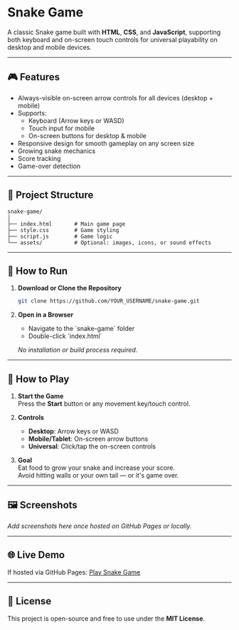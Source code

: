 # Snake Game

A classic Snake game built with **HTML**, **CSS**, and **JavaScript**, supporting both keyboard and on-screen touch controls for universal playability on desktop and mobile devices.

---

## 🎮 Features

- Always-visible on-screen arrow controls for all devices (desktop + mobile)
- Supports:
  - Keyboard (Arrow keys or WASD)
  - Touch input for mobile
  - On-screen buttons for desktop & mobile
- Responsive design for smooth gameplay on any screen size
- Growing snake mechanics
- Score tracking
- Game-over detection

---

## 📂 Project Structure

```
snake-game/
│
├── index.html       # Main game page
├── style.css        # Game styling
├── script.js        # Game logic
└── assets/          # Optional: images, icons, or sound effects
```

---

## 🚀 How to Run

1. **Download or Clone the Repository**
   ```bash
   git clone https://github.com/YOUR_USERNAME/snake-game.git
   ```

2. **Open in a Browser**
   - Navigate to the \`snake-game\` folder
   - Double-click \`index.html\`

   _No installation or build process required._

---

## 🎯 How to Play

1. **Start the Game**  
   Press the **Start** button or any movement key/touch control.

2. **Controls**  
   - **Desktop**: Arrow keys or WASD  
   - **Mobile/Tablet**: On-screen arrow buttons  
   - **Universal**: Click/tap the on-screen controls

3. **Goal**  
   Eat food to grow your snake and increase your score.  
   Avoid hitting walls or your own tail — or it's game over.

---

## 🖼️ Screenshots

_Add screenshots here once hosted on GitHub Pages or locally._

---
## 🌐 Live Demo

If hosted via GitHub Pages:
[Play Snake Game](https://m4ckDev.github.io/snake-game/)

---

## 📜 License

This project is open-source and free to use under the **MIT License**.
